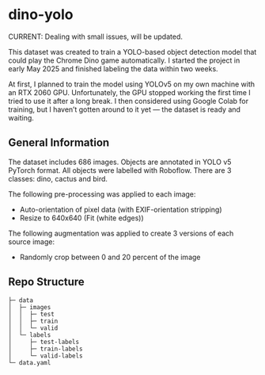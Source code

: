# dino-yolo

CURRENT: Dealing with small issues, will be updated.

This dataset was created to train a YOLO-based object detection model that could play the Chrome Dino game automatically. I started the project in early May 2025 and finished labeling the data within two weeks.

At first, I planned to train the model using YOLOv5 on my own machine with an RTX 2060 GPU. Unfortunately, the GPU stopped working the first time I tried to use it after a long break. I then considered using Google Colab for training, but I haven’t gotten around to it yet — the dataset is ready and waiting.


## General Information
The dataset includes 686 images. 
Objects are annotated in YOLO v5 PyTorch format.
All objects were labelled with Roboflow. There are 3 classes: dino, cactus and bird.

The following pre-processing was applied to each image:
* Auto-orientation of pixel data (with EXIF-orientation stripping)
* Resize to 640x640 (Fit (white edges))

The following augmentation was applied to create 3 versions of each source image:
* Randomly crop between 0 and 20 percent of the image


## Repo Structure

``` 
├─ data
│  ├─ images
│  │  ├─ test
│  │  ├─ train
│  │  └─ valid
│  └─ labels
│     ├─ test-labels
│     ├─ train-labels
│     └─ valid-labels
└─ data.yaml
```

